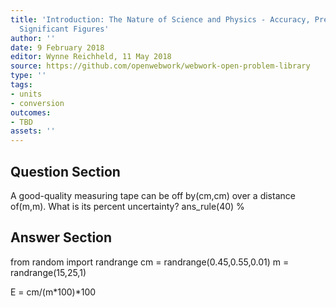 ```yaml
---
title: 'Introduction: The Nature of Science and Physics - Accuracy, Precision, and
  Significant Figures'
author: ''
date: 9 February 2018
editor: Wynne Reichheld, 11 May 2018
source: https://github.com/openwebwork/webwork-open-problem-library
type: ''
tags:
- units
- conversion
outcomes:
- TBD
assets: ''
---
```


## Question Section 

 
A good-quality measuring tape can be off by(cm,cm) over a distance of(m,m). What is its percent uncertainty?
ans_rule(40) %



## Answer Section

from random import randrange
cm = randrange(0.45,0.55,0.01)
m = randrange(15,25,1)

E = cm/(m*100)*100